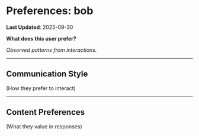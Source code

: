 # Preferences: bob

**Last Updated**: 2025-09-30

**What does this user prefer?**

*Observed patterns from interactions.*

---

## Communication Style

(How they prefer to interact)

---

## Content Preferences

(What they value in responses)
